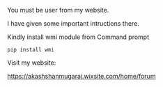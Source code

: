 You must be user from my website.

I have given some important intructions there.

Kindly install wmi module from Command prompt

```pip install wmi```

Visit my website:

https://akashshanmugaraj.wixsite.com/home/forum